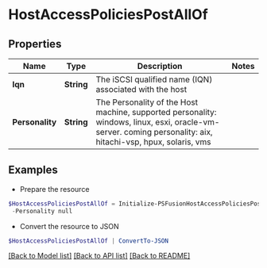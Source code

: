 # HostAccessPoliciesPostAllOf
## Properties

Name | Type | Description | Notes
------------ | ------------- | ------------- | -------------
**Iqn** | **String** | The iSCSI qualified name (IQN) associated with the host | 
**Personality** | **String** | The Personality of the Host machine, supported personality: windows, linux, esxi, oracle-vm-server. coming personality: aix, hitachi-vsp, hpux, solaris, vms | 

## Examples

- Prepare the resource
```powershell
$HostAccessPoliciesPostAllOf = Initialize-PSFusionHostAccessPoliciesPostAllOf  -Iqn null `
 -Personality null
```

- Convert the resource to JSON
```powershell
$HostAccessPoliciesPostAllOf | ConvertTo-JSON
```

[[Back to Model list]](../README.md#documentation-for-models) [[Back to API list]](../README.md#documentation-for-api-endpoints) [[Back to README]](../README.md)

